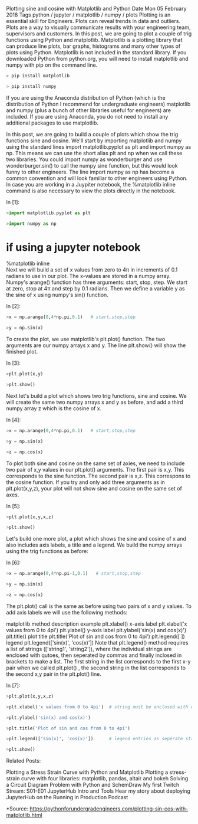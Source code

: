 Plotting sine and cosine with Matplotlib and Python
Date  Mon 05 February 2018 Tags python / jupyter / matplotlib / numpy / plots
Plotting is an essential skill for Engineers. Plots can reveal trends in data and outliers. Plots are a way to visually communicate results with your engineering team, supervisors and customers. In this post, we are going to plot a couple of trig functions using Python and matplotlib. Matplotlib is a plotting library that can produce line plots, bar graphs, histograms and many other types of plots using Python. Matplotlib is not included in the standard library. If you downloaded Python from python.org, you will need to install matplotlib and numpy with pip on the command line.
```py
> pip install matplotlib

> pip install numpy
```

If you are using the Anaconda distribution of Python (which is the distribution of Python I recommend for undergraduate engineers) matplotlib and numpy (plus a bunch of other libraries useful for engineers) are included. If you are using Anaconda, you do not need to install any additional packages to use matplotlib.

In this post, we are going to build a couple of plots which show the trig functions sine and cosine. We'll start by importing matplotlib and numpy using the standard lines import matplotlib.pyplot as plt and import numpy as np. This means we can use the short alias plt and np when we call these two libraries. You could import numpy as wonderburger and use wonderburger.sin() to call the numpy sine function, but this would look funny to other engineers. The line import numpy as np has become a common convention and will look familiar to other engineers using Python. In case you are working in a Juypiter notebook, the %matplotlib inline command is also necessary to view the plots directly in the notebook.

In [1]:
```py
>import matplotlib.pyplot as plt

>import numpy as np
```
# if using a jupyter notebook

%matplotlib inline    
Next we will build a set of x values from zero to 4π in increments of 0.1 radians to use in our plot. The x-values are stored in a numpy array. Numpy's arange() function has three arguments: start, stop, step. We start at zero, stop at 4π and step by 0.1 radians. Then we define a variable y as the sine of x using numpy's sin() function.

In [2]:
```py
>x = np.arange(0,4*np.pi,0.1)   # start,stop,step

>y = np.sin(x)
```
To create the plot, we use matplotlib's plt.plot() function. The two arguments are our numpy arrays x and y. The line plt.show() will show the finished plot.

In [3]:
```py
>plt.plot(x,y)

>plt.show()
```
Next let's build a plot which shows two trig functions, sine and cosine. We will create the same two numpy arrays x and y as before, and add a third numpy array z which is the cosine of x.

In [4]:
```py
>x = np.arange(0,4*np.pi,0.1)   # start,stop,step

>y = np.sin(x)

>z = np.cos(x)
```
To plot both sine and cosine on the same set of axies, we need to include two pair of x,y values in our plt.plot() arguments. The first pair is x,y. This corresponds to the sine function. The second pair is x,z. This correspons to the cosine function. If you try and only add three arguments as in plt.plot(x,y,z), your plot will not show sine and cosine on the same set of axes.

In [5]:
```py
>plt.plot(x,y,x,z)

>plt.show()
```
Let's build one more plot, a plot which shows the sine and cosine of x and also includes axis labels, a title and a legend. We build the numpy arrays using the trig functions as before:

In [6]:
```py
>x = np.arange(0,4*np.pi-1,0.1)   # start,stop,step

>y = np.sin(x)

>z = np.cos(x)
```
The plt.plot() call is the same as before using two pairs of x and y values. To add axis labels we will use the following methods:

matplotlib method	description	example
plt.xlabel()	x-axis label	plt.xlabel('x values from 0 to 4pi')
plt.ylabel()	y-axis label	plt.ylabel('sin(x) and cos(x)')
plt.title()	plot title	plt.title('Plot of sin and cos from 0 to 4pi')
plt.legend([ ])	legend	plt.legend(['sin(x)', 'cos(x)'])
Note that plt.legend() method requires a list of strings (['string1', 'string2']), where the individual strings are enclosed with qutoes, then seperated by commas and finally inclosed in brackets to make a list. The first string in the list corresponds to the first x-y pair when we called plt.plot() , the second string in the list corresponds to the second x,y pair in the plt.plot() line.

In [7]:
```py
>plt.plot(x,y,x,z)

>plt.xlabel('x values from 0 to 4pi')  # string must be enclosed with quotes '  '

>plt.ylabel('sin(x) and cos(x)')

>plt.title('Plot of sin and cos from 0 to 4pi')

>plt.legend(['sin(x)', 'cos(x)'])      # legend entries as seperate strings in a list

>plt.show()
```
Related Posts:

Plotting a Stress Strain Curve with Python and Matplotlib
Plotting a stress-strain curve with four libraries: matplotlib, pandas, altair and bokeh
Solving a Circuit Diagram Problem with Python and SchemDraw
My first Twitch Stream: S01-E01 JupyterHub Intro and Tools
Hear my story about deploying JupyterHub on the Running in Production Podcast

*Source: https://pythonforundergradengineers.com/plotting-sin-cos-with-matplotlib.html
